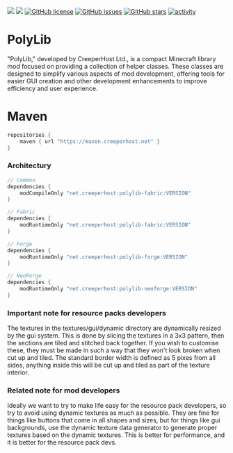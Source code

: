 <p align="left">
    <a href="https://www.curseforge.com/minecraft/mc-mods/polylib"><img src="http://cf.way2muchnoise.eu/polylib.svg" /></a>
    <a href="https://www.curseforge.com/minecraft/mc-mods/polylib"><img src="http://cf.way2muchnoise.eu/versions/polylib.svg" /></a>
    <a href="https://github.com/CreeperHost/PolyLib/blob/master/LICENSE.md"><img alt="GitHub license" src="https://img.shields.io/github/license/CreeperHost/PolyLib"></a>
    <a href="https://github.com/CreeperHost/PolyLib/issues"><img alt="GitHub issues" src="https://img.shields.io/github/issues/CreeperHost/PolyLib"></a>
    <a href="https://github.com/CreeperHost/PolyLib/stargazers"><img alt="GitHub stars" src="https://img.shields.io/github/stars/CreeperHost/PolyLib"></a>
    <a href="https://github.com/CreeperHost/PolyLib/commits/master"><img alt="activity" src="https://img.shields.io/github/last-commit/CreeperHost/PolyLib" ></a>
</p>


# PolyLib

"PolyLib," developed by CreeperHost Ltd.,
is a compact Minecraft library mod focused on providing a collection of helper classes.
These classes are designed to simplify various aspects of mod development, offering tools for easier GUI creation and other development enhancements to improve efficiency and user experience.

# Maven
```gradle
repositories {
    maven { url "https://maven.creeperhost.net" }
}
```


### Architectury
```gradle
// Common
dependencies {
    modCompileOnly "net.creeperhost:polylib-fabric:VERSION"
}

// Fabric
dependencies {
    modRuntimeOnly "net.creeperhost:polylib-fabric:VERSION"
}

// Forge
dependencies {
    modRuntimeOnly "net.creeperhost:polylib-forge:VERSION"
}

// NeoForge
dependencies {
    modRuntimeOnly "net.creeperhost:polylib-neoforge:VERSION"
}
```

### Important note for resource packs developers
The textures in the textures/gui/dynamic directory are dynamically resized by the gui system.
This is done by slicing the textures in a 3x3 pattern, then the sections are tiled and stitched back together.
If you wish to customise these, they must be made in such a way that they won't look broken when cut up and tiled.
The standard border width is defined as 5 pixes from all sides, anything inside this will be cut up and tiled as part of the texture interior.

### Related note for mod developers
Ideally we want to try to make life easy for the resource pack developers, so try to avoid using dynamic textures as much as possible.
They are fine for things like buttons that come in all shapes and sizes, but for things like gui backgrounds,
use the dynamic texture data generator to generate proper textures based on the dynamic textures.
This is better for performance, and it is better for the resource pack devs.
